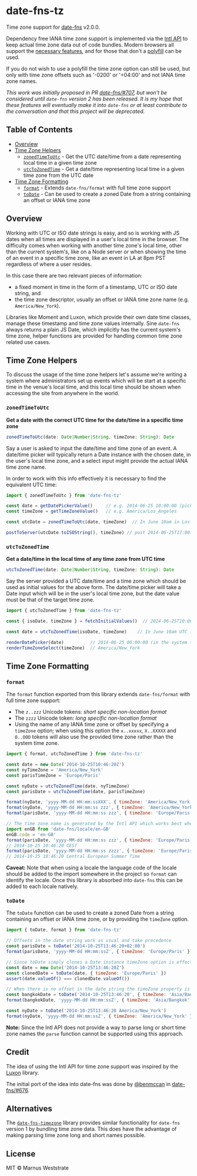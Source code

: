# date-fns-tz

Time zone support for [date-fns](https://date-fns.org/) v2.0.0.

Dependency free IANA time zone support is implemented via the
[Intl API](https://developer.mozilla.org/en-US/docs/Web/JavaScript/Reference/Global_Objects/Intl) to keep 
actual time zone data out of code bundles. Modern browsers all support the 
[necessary features](https://developer.mozilla.org/en-US/docs/Web/JavaScript/Reference/Global_Objects/DateTimeFormat#Browser_compatibility),
and for those that don't a [polyfill](https://github.com/yahoo/date-time-format-timezone) can be used.

If you do not wish to use a polyfill the time zone option can still be used, but only with
time zone offsets such as '-0200' or '+04:00' and not IANA time zone names.

*This work was initially proposed in PR [date-fns/#707](https://github.com/date-fns/date-fns/pull/707), but won't
be considered until `date-fns` version 2 has been released. It is my hope that these features will eventually 
make it into `date-fns` or at least contribute to the conversation and that this project will be deprecated.* 

## Table of Contents

- [Overview](#overview)
- [Time Zone Helpers](#time-zone-helpers)
    - [`zonedTimeToUtc`](#zonedtimetoutc) - Get the UTC date/time from a date representing local time in a given time zone
    - [`utcToZonedTime`](#utctozonedtime) - Get a date/time representing local time in a given time zone from the UTC date
- [Time Zone Formatting](#time-zone-formatting)
    - [`format`](#format) - Extends `date-fns/format` with full time zone support
    - [`toDate`](#todate) - Can be used to create a zoned Date from a string containing an offset or IANA time zone

## Overview

Working with UTC or ISO date strings is easy, and so is working with JS dates when all times
are displayed in a user's local time in the browser. The difficulty comes when working with another 
time zone's local time, other than the current system's, like on a Node server or when showing the time 
of an event in a specific time zone, like an event in LA at 8pm PST regardless of where a user resides.

In this case there are two relevant pieces of information: 
 - a fixed moment in time in the form of a timestamp, UTC or ISO date string, and
 - the time zone descriptor, usually an offset or IANA time zone name (e.g. `America/New_York`).

Libraries like Moment and Luxon, which provide their own date time classes, manage these timestamp and time 
zone values internally. Sine `date-fns` always returns a plain JS Date, which implicitly has the current 
system's time zone, helper functions are provided for handling common time zone related use cases. 

## Time Zone Helpers

To discuss the usage of the time zone helpers let's assume we're writing a system where administrators set
up events which will be start at a specific time in the venue's local time, and this local time should be 
shown when accessing the site from anywhere in the world.

### `zonedTimeToUtc`

**Get a date with the correct UTC time for the date/time in a specific time zone**

```js
zonedTimeToUtc(date: Date|Number|String, timeZone: String): Date
```

Say a user is asked to input the date/time and time zone of an event. A date/time picker will typically 
return a Date instance with the chosen date, in the user's local time zone, and a select input might 
provide the actual IANA time zone name. 

In order to work with this info effectively it is necessary to find the equivalent UTC time:

```javascript
import { zonedTimeToUtc } from 'date-fns-tz'

const date = getDatePickerValue()     // e.g. 2014-06-25 10:00:00 (picked in any time zone) 
const timeZone = getTimeZoneValue()   // e.g. America/Los_Angeles

const utcDate = zonedTimeToUtc(date, timeZone)  // In June 10am in Los Angeles is 5pm UTC

postToServer(utcDate.toISOString(), timeZone) // post 2014-06-25T17:00:00.000Z, America/Los_Angeles
```

### `utcToZonedTime`

**Get a date/time in the local time of any time zone from UTC time**

```js
utcToZonedTime(date: Date|Number|String, timeZone: String): Date
```

Say the server provided a UTC date/time and a time zone which should be used as initial values for the above form.
The date/time picker will take a Date input which will be in the user's local time zone, but the date value 
must be that of the target time zone.

```javascript
import { utcToZonedTime } from 'date-fns-tz'

const { isoDate, timeZone } = fetchInitialValues()  // 2014-06-25T10:00:00.000Z, America/New_York

const date = utcToZonedTime(isoDate, timeZone)    // In June 10am UTC is 6am in New York (-04:00)

renderDatePicker(date)          // 2014-06-25 06:00:00 (in the system time zone)
renderTimeZoneSelect(timeZone)  // America/New_York
```

## Time Zone Formatting

### `format`

The `format` function exported from this library extends `date-fns/format` with full time zone support:

- The `z..zzz` Unicode tokens: *short specific non-location format*
- The `zzzz` Unicode token: *long specific non-location format*
- Using the name of any IANA time zone or offset by specifying a `timeZone` option;
  when using this option the `x..xxxxx`, `X..XXXXX` and `O..OOO` tokens will also use the provided
  time zone rather than the system time zone.

```javascript
import { format, utcToZonedTime } from 'date-fns-tz'

const date = new Date('2014-10-25T10:46:20Z')
const nyTimeZone = 'America/New_York'
const parisTimeZone = 'Europe/Paris'

const nyDate = utcToZonedTime(date, nyTimeZone)
const parisDate = utcToZonedTime(date, parisTimeZone)

format(nyDate, 'yyyy-MM-dd HH:mm:ssXXX', { timeZone: 'America/New_York' })  // 2014-10-25 06:46:20-04:00
format(nyDate, 'yyyy-MM-dd HH:mm:ss zzz', { timeZone: 'America/New_York' }) // 2014-10-25 06:46:20 EST
format(parisDate, 'yyyy-MM-dd HH:mm:ss zzz', { timeZone: 'Europe/Paris' })  // 2014-10-25 10:46:20 GMT+2

// The time zone name is generated by the Intl API which works best when a locale is also provided
import enGB from 'date-fns/locale/en-GB'
enGB.code = 'en-GB'
format(parisDate, 'yyyy-MM-dd HH:mm:ss zzz', { timeZone: 'Europe/Paris', locale: enGB }) 
// 2014-10-25 10:46:20 CEST
format(parisDate, 'yyyy-MM-dd HH:mm:ss zzzz', { timeZone: 'Europe/Paris', locale: enGB }) 
// 2014-10-25 10:46:20 Central European Summer Time
```

**Caveat:** Note that when using a locale the language code of the locale should be added to the import
somewhere in the project so `format` can identify the locale. Once this library is absorbed into `date-fns`
this can be added to each locale natively.

### `toDate`

The `toDate` function can be used to create a zoned Date from a string containing an offset or IANA 
time zone, or by providing the `timeZone` option.

```javascript
import { toDate, format } from 'date-fns-tz'

// Offsets in the date string work as usual and take precedence
const parisDate = toDate('2014-10-25T13:46:20+02:00')
format(parisDate, 'yyyy-MM-dd HH:mm:ssZ', { timeZone: 'Europe/Paris' }) // 2014-10-25 13:46:20+02:00

// Since toDate simply clones a Date instance timeZone option is effectively ignored in this case
const date = new Date('2014-10-25T13:46:20Z')
const clonedDate = toDate(date, { timeZone: 'Europe/Paris' })
assert(date.valueOf() === clonedDate.valueOf())

// When there is no offset in the date string the timeZone property is used
const bangkokDate = toDate('2014-10-25T13:46:20', { timeZone: 'Asia/Bangkok' })
format(bangkokDate, 'yyyy-MM-dd HH:mm:ssZ', { timeZone: 'Asia/Bangkok' }) // 2014-10-25 13:46:20+07:00

const nyDate = toDate('2014-10-25T13:46:20 America/New_York')
format(nyDate, 'yyyy-MM-dd HH:mm:ssZ', { timeZone: 'America/New_York' }) // 2014-10-25 13:46:20-04:00
```

**Note:** Since the Intl API does not provide a way to parse long or short time zone names the `parse`
function cannot be supported using this approach.

## Credit

The idea of using the Intl API for time zone support was inspired by the [Luxon](https://github.com/moment/luxon)
library. 

The initial port of the idea into date-fns was done by [@benmccan](https://github.com/benmccann) in 
[date-fns/#676](https://github.com/date-fns/date-fns/pull/676).

## Alternatives

The [`date-fns-timezone`](https://github.com/prantlf/date-fns-timezone) library provides similar functionality
for `date-fns` version 1 by bundling time zone data. This does have the advantage of making parsing time zone 
long and short names possible.

## License

MIT © Marnus Weststrate
